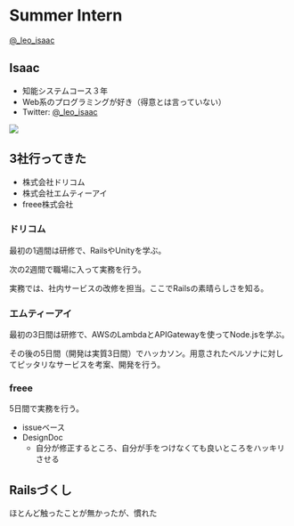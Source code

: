 # Summer Intern
[@_leo_isaac](https://twitter.com/_leo_isaac)


## Isaac
* 知能システムコース３年
* Web系のプログラミングが好き（得意とは言っていない）
* Twitter: [@_leo_isaac](https://twitter.com/_leo_isaac)

![](http://furyu.nazo.cc/twicon/_leo_isaac/bigger)


## 3社行ってきた
* 株式会社ドリコム
* 株式会社エムティーアイ
* freee株式会社


### ドリコム
最初の1週間は研修で、RailsやUnityを学ぶ。

次の2週間で職場に入って実務を行う。


実務では、社内サービスの改修を担当。ここでRailsの素晴らしさを知る。


### エムティーアイ
最初の3日間は研修で、AWSのLambdaとAPIGatewayを使ってNode.jsを学ぶ。

その後の5日間（開発は実質3日間）でハッカソン。用意されたペルソナに対してピッタリなサービスを考案、開発を行う。


### freee
5日間で実務を行う。


* issueベース
* DesignDoc
  * 自分が修正するところ、自分が手をつけなくても良いところをハッキリさせる


## Railsづくし
ほとんど触ったことが無かったが、慣れた
